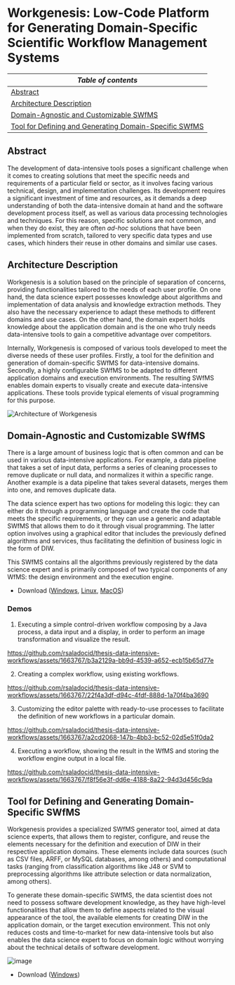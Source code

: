 # Workgenesis: Low-Code Platform for Generating Domain-Specific Scientific Workflow Management Systems

| _Table of contents_   |
|-----------------------|
| [Abstract](#abstract)   |
| [Architecture Description](#architecture-description)   |
| [Domain-Agnostic and Customizable SWfMS](#domain-agnostic-and-customizable-swfms) |
| [Tool for Defining and Generating Domain-Specific SWfMS](#tool-for-defining-and-generating-domain-specific-swfms) |

## Abstract

The development of data-intensive tools poses a significant challenge when it comes to creating solutions that meet the specific needs and requirements of a particular field or sector, as it involves facing various technical, design, and implementation challenges. Its development requires a significant investment of time and resources, as it demands a deep understanding of both the data-intensive domain at hand and the software development process itself, as well as various data processing technologies and techniques. For this reason, specific solutions are not common, and when they do exist, they are often _ad-hoc_ solutions that have been implemented from scratch, tailored to very specific data types and use cases, which hinders their reuse in other domains and similar use cases.

## Architecture Description

Workgenesis is a solution based on the principle of separation of concerns, providing functionalities tailored to the needs of each user profile. On one hand, the data science expert possesses knowledge about algorithms and implementation of data analysis and knowledge extraction methods. They also have the necessary experience to adapt these methods to different domains and use cases. On the other hand, the domain expert holds knowledge about the application domain and is the one who truly needs data-intensive tools to gain a competitive advantage over competitors.

Internally, Workgenesis is composed of various tools developed to meet the diverse needs of these user profiles. Firstly, a tool for the definition and generation of domain-specific SWfMS for data-intensive domains. Secondly, a highly configurable SWfMS to be adapted to different application domains and execution environments. The resulting SWfMS enables domain experts to visually create and execute data-intensive applications. These tools provide typical elements of visual programming for this purpose.

![Architecture of Workgenesis](https://github.com/rsaladocid/thesis-data-intensive-workflows/assets/1663767/3b5bff93-0182-475f-a799-ecc1e83636f6)

## Domain-Agnostic and Customizable SWfMS

There is a large amount of business logic that is often common and can be used in various data-intensive applications. For example, a data pipeline that takes a set of input data, performs a series of cleaning processes to remove duplicate or null data, and normalizes it within a specific range. Another example is a data pipeline that takes several datasets, merges them into one, and removes duplicate data.

The data science expert has two options for modeling this logic: they can either do it through a programming language and create the code that meets the specific requirements, or they can use a generic and adaptable SWfMS that allows them to do it through visual programming. The latter option involves using a graphical editor that includes the previously defined algorithms and services, thus facilitating the definition of business logic in the form of DIW.

This SWfMS contains all the algorithms previously registered by the data science expert and is primarily composed of two typical components of any WfMS: the design environment and the execution engine.

- Download ([Windows](./workgenesis_swfms_win32.win32.x86_64.zip), [Linux](./workgenesis_swfms_linux.gtk.x86_64.zip), [MacOS](./workgenesis_swfms_macosx.cocoa.x86_64.zip))

### Demos

1. Executing a simple control-driven workflow composing by a Java process, a data input and a display, in order to perform an image transformation and visualize the result.


https://github.com/rsaladocid/thesis-data-intensive-workflows/assets/1663767/b3a2129a-bb9d-4539-a652-ecb15b65d77e


2. Creating a complex workflow, using existing workflows.


https://github.com/rsaladocid/thesis-data-intensive-workflows/assets/1663767/22f4a3df-d94c-4fdf-888d-1a70f4ba3690


3. Customizing the editor palette with ready-to-use processes to facilitate the definition of new workflows in a particular domain.


https://github.com/rsaladocid/thesis-data-intensive-workflows/assets/1663767/a2cd2068-147b-4bb3-bc52-02d5e51f0da2


4. Executing a workflow, showing the result in the WfMS and storing the workflow engine output in a local file.


https://github.com/rsaladocid/thesis-data-intensive-workflows/assets/1663767/f8f56e3f-dd6e-4188-8a22-94d3d456c9da



## Tool for Defining and Generating Domain-Specific SWfMS

Workgenesis provides a specialized SWfMS generator tool, aimed at data science experts, that allows them to register, configure, and reuse the elements necessary for the definition and execution of DIW in their respective application domains. These elements include data sources (such as CSV files, ARFF, or MySQL databases, among others) and computational tasks (ranging from classification algorithms like J48 or SVM to preprocessing algorithms like attribute selection or data normalization, among others).

To generate these domain-specific SWfMS, the data scientist does not need to possess software development knowledge, as they have high-level functionalities that allow them to define aspects related to the visual appearance of the tool, the available elements for creating DIW in the application domain, or the target execution environment. This not only reduces costs and time-to-market for new data-intensive tools but also enables the data science expert to focus on domain logic without worrying about the technical details of software development.

![image](https://github.com/rsaladocid/thesis-data-intensive-workflows/assets/1663767/cf6caedf-d91d-40ec-b3f1-64ba45afed8a)

- Download ([Windows](https://drive.google.com/file/d/1anvKR35HJJQYXeuw3cA3wZDDFnw67Dvk/view?usp=sharing))
